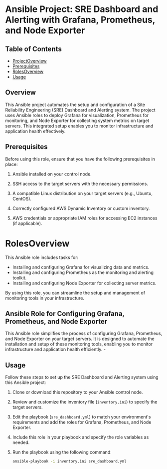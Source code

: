 # Ansible Project: SRE Dashboard and Alerting with Grafana, Prometheus, and Node Exporter

## Table of Contents

- [ProjectOverview](#overview)
- [Prerequisites](#prerequisites)
- [RolesOverview](#Overview)
- [Usage](#Usage)

## Overview

This Ansible project automates the setup and configuration of a Site Reliability Engineering (SRE) Dashboard and Alerting system. The project uses Ansible roles to deploy Grafana for visualization, Prometheus for monitoring, and Node Exporter for collecting system metrics on target servers. This integrated setup enables you to monitor infrastructure and application health effectively.


## Prerequisites

Before using this role, ensure that you have the following prerequisites in place:

1. Ansible installed on your control node.

2. SSH access to the target servers with the necessary permissions.

3. A compatible Linux distribution on your target servers (e.g., Ubuntu, CentOS).

4. Correctly configured AWS Dynamic Inventory or custom inventory.

5. AWS credentials or appropriate IAM roles for accessing EC2 instances (if applicable).

# RolesOverview

This Ansible role includes tasks for:

- Installing and configuring Grafana for visualizing data and metrics.
- Installing and configuring Prometheus as the monitoring and alerting toolkit.
- Installing and configuring Node Exporter for collecting server metrics.

By using this role, you can streamline the setup and management of monitoring tools in your infrastructure.

## Ansible Role for Configuring Grafana, Prometheus, and Node Exporter

This Ansible role simplifies the process of configuring Grafana, Prometheus, and Node Exporter on your target servers. It is designed to automate the installation and setup of these monitoring tools, enabling you to monitor infrastructure and application health efficiently.
    - 
  
## Usage

Follow these steps to set up the SRE Dashboard and Alerting system using this Ansible project:

1. Clone or download this repository to your Ansible control node.

2. Review and customize the inventory file (`inventory.ini`) to specify the target servers.

3. Edit the playbook (`sre_dashboard.yml`) to match your environment's requirements and add the roles for Grafana, Prometheus, and Node Exporter.
4. Include this role in your playbook and specify the role variables as needed.

5. Run the playbook using the following command:

   ```bash
   ansible-playbook -i inventory.ini sre_dashboard.yml

